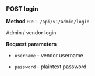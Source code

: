### POST login ###

**Method** `POST /api/v1/admin/login`

Admin / vendor login

**Request parameters**

* `username` - vendor username

* `password` - plaintext password
